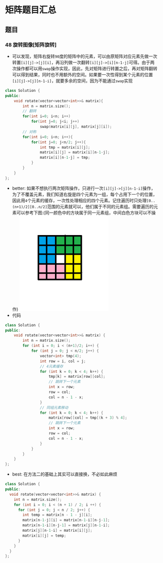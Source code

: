 # 矩阵题目汇总

## 题目

### 48 旋转图像[矩阵旋转]
+ 可以发现，矩阵右旋转```90```度的矩阵中的元素，可以由原矩阵对应元素先做一次转置```[i][j]->[j][i]```，再沿列做一次翻转```[i][j]->[i][n-1-j]```可得。由于两次操作都可以用```swap```操作实现，因此，先对矩阵进行转置之后，再对矩阵翻转可以得到结果，同时也不用额外的空间。如果要一次性得到某个元素的位置```[i][j]->[j][n-1-i]```，就要多余的空间，因为不能通过```swap```实现
``` cpp
class Solution {
public:
    void rotate(vector<vector<int>>& matrix){
        int n = matrix.size();
        // 翻转
        for(int i=0; i<n; i++)
            for(int j=0; j<i; j++)
                swap(matrix[i][j], matrix[j][i]);
        // 对称
        for(int i=0; i<n; i++){
            for(int j=0; j<n/2; j++){
                int tmp = matrix[i][j];
                matrix[i][j] = matrix[i][n-1-j];
                matrix[i][n-1-j] = tmp;
            }
        }
    }
};
```
+ better: 如果不想执行两次矩阵操作，只进行一次```[i][j]->[j][n-1-i]```操作，为了不覆盖元素，我们知道右旋是四个元素为一组，每个占用下一个的位置，因此用```4```个元素的缓存，一次性处理相应的四个元素。记住遍历时只处理```[0..(n+1)/2][0..n/2]```范围的元素就可以，他们属于不同的元素组。需要遍历的元素可以参考下图:(同一颜色中的方块属于同一元素组，中间白色方块可以不操作)
![leetcode_48.png](leetcode_48.png)
+ 代码
```cpp
class Solution {
public: 
    void rotate(vector<vector<int>>& matrix) {
        int n = matrix.size();
        for (int i = 0; i < (n+1)/2; i++) {
            for (int j = 0; j < n/2; j++) {
                vector<int> tmp(4);
                int row = i, col = j;
                // 4元素缓存
                for (int k = 0; k < 4; k++) {
                    tmp[k] = matrix[row][col];
                    // 跳转下一个元素
                    int x = row;
                    row = col;
                    col = n - 1 - x;
                }
                // 同组元素移动
                for (int k = 0; k < 4; k++) {
                    matrix[row][col] = tmp[(k + 3) % 4];
                    // 跳转下一个元素
                    int x = row;
                    row = col;
                    col = n - 1 - x;
                }
            }
        }
    }
};
```
+ best: 在方法二的基础上其实可以直接换，不必如此麻烦
``` cpp
class Solution {
public: 
  void rotate(vector<vector<int>>& matrix) {
    int n = matrix.size();
    for (int i = 0; i < (n + 1) / 2; i ++) {
      for (int j = 0; j < n / 2; j++) {
        int temp = matrix[n - 1 - j][i];
        matrix[n-1-j][i] = matrix[n-1-i][n-j-1];
        matrix[n-1-i][n-j-1] = matrix[j][n-1-i];
        matrix[j][n-1-i] = matrix[i][j];
        matrix[i][j] = temp;
      }
    }
  }
};
```